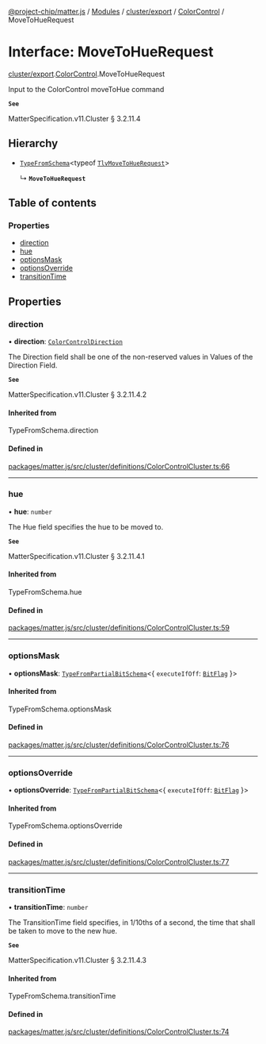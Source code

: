 [@project-chip/matter.js](../README.md) / [Modules](../modules.md) / [cluster/export](../modules/cluster_export.md) / [ColorControl](../modules/cluster_export.ColorControl.md) / MoveToHueRequest

# Interface: MoveToHueRequest

[cluster/export](../modules/cluster_export.md).[ColorControl](../modules/cluster_export.ColorControl.md).MoveToHueRequest

Input to the ColorControl moveToHue command

**`See`**

MatterSpecification.v11.Cluster § 3.2.11.4

## Hierarchy

- [`TypeFromSchema`](../modules/tlv_export.md#typefromschema)\<typeof [`TlvMoveToHueRequest`](../modules/cluster_export.ColorControl.md#tlvmovetohuerequest)\>

  ↳ **`MoveToHueRequest`**

## Table of contents

### Properties

- [direction](cluster_export.ColorControl.MoveToHueRequest.md#direction)
- [hue](cluster_export.ColorControl.MoveToHueRequest.md#hue)
- [optionsMask](cluster_export.ColorControl.MoveToHueRequest.md#optionsmask)
- [optionsOverride](cluster_export.ColorControl.MoveToHueRequest.md#optionsoverride)
- [transitionTime](cluster_export.ColorControl.MoveToHueRequest.md#transitiontime)

## Properties

### direction

• **direction**: [`ColorControlDirection`](../enums/cluster_export.ColorControl.ColorControlDirection.md)

The Direction field shall be one of the non-reserved values in Values of the Direction Field.

**`See`**

MatterSpecification.v11.Cluster § 3.2.11.4.2

#### Inherited from

TypeFromSchema.direction

#### Defined in

[packages/matter.js/src/cluster/definitions/ColorControlCluster.ts:66](https://github.com/project-chip/matter.js/blob/6d3b6a5d957d88a9231d6ecab4bb41f8133112be/packages/matter.js/src/cluster/definitions/ColorControlCluster.ts#L66)

___

### hue

• **hue**: `number`

The Hue field specifies the hue to be moved to.

**`See`**

MatterSpecification.v11.Cluster § 3.2.11.4.1

#### Inherited from

TypeFromSchema.hue

#### Defined in

[packages/matter.js/src/cluster/definitions/ColorControlCluster.ts:59](https://github.com/project-chip/matter.js/blob/6d3b6a5d957d88a9231d6ecab4bb41f8133112be/packages/matter.js/src/cluster/definitions/ColorControlCluster.ts#L59)

___

### optionsMask

• **optionsMask**: [`TypeFromPartialBitSchema`](../modules/schema_export.md#typefrompartialbitschema)\<\{ `executeIfOff`: [`BitFlag`](../modules/schema_export.md#bitflag)  }\>

#### Inherited from

TypeFromSchema.optionsMask

#### Defined in

[packages/matter.js/src/cluster/definitions/ColorControlCluster.ts:76](https://github.com/project-chip/matter.js/blob/6d3b6a5d957d88a9231d6ecab4bb41f8133112be/packages/matter.js/src/cluster/definitions/ColorControlCluster.ts#L76)

___

### optionsOverride

• **optionsOverride**: [`TypeFromPartialBitSchema`](../modules/schema_export.md#typefrompartialbitschema)\<\{ `executeIfOff`: [`BitFlag`](../modules/schema_export.md#bitflag)  }\>

#### Inherited from

TypeFromSchema.optionsOverride

#### Defined in

[packages/matter.js/src/cluster/definitions/ColorControlCluster.ts:77](https://github.com/project-chip/matter.js/blob/6d3b6a5d957d88a9231d6ecab4bb41f8133112be/packages/matter.js/src/cluster/definitions/ColorControlCluster.ts#L77)

___

### transitionTime

• **transitionTime**: `number`

The TransitionTime field specifies, in 1/10ths of a second, the time that shall be taken to move to the new
hue.

**`See`**

MatterSpecification.v11.Cluster § 3.2.11.4.3

#### Inherited from

TypeFromSchema.transitionTime

#### Defined in

[packages/matter.js/src/cluster/definitions/ColorControlCluster.ts:74](https://github.com/project-chip/matter.js/blob/6d3b6a5d957d88a9231d6ecab4bb41f8133112be/packages/matter.js/src/cluster/definitions/ColorControlCluster.ts#L74)
